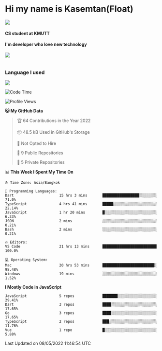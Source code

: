 # Hi my name is Kasemtan(Float)
![](https://64.media.tumblr.com/9c2a8f831efe8da556ffbf89cebb52c9/b86c1ab833a37e32-93/s1280x1920/d000dc22f75df64be2bc150f5fa69c4f6df6bb07.gifv)
#### CS student at KMUTT
#### I'm developer who love new technology
[![](https://github-readme-stats.vercel.app/api?username=FloatKasemtan&show_icons=true&theme=nightowl)]()
#
### Language I used
[![](https://github-readme-stats.vercel.app/api/top-langs/?username=FloatKasemtan&layout=compact&theme=nightowl)]()
<!--START_SECTION:waka-->
![Code Time](http://img.shields.io/badge/Code%20Time-366%20hrs%2056%20mins-blue)

![Profile Views](http://img.shields.io/badge/Profile%20Views-0-blue)

**🐱 My GitHub Data** 

> 🏆 64 Contributions in the Year 2022
 > 
> 📦 48.5 kB Used in GitHub's Storage 
 > 
> 🚫 Not Opted to Hire
 > 
> 📜 9 Public Repositories 
 > 
> 🔑 5 Private Repositories  
 > 
📊 **This Week I Spent My Time On** 

```text
⌚︎ Time Zone: Asia/Bangkok

💬 Programming Languages: 
Dart                     15 hrs 3 mins       █████████████████░░░░░░░░   71.0% 
TypeScript               4 hrs 41 mins       █████░░░░░░░░░░░░░░░░░░░░   22.14% 
JavaScript               1 hr 20 mins        █░░░░░░░░░░░░░░░░░░░░░░░░   6.33% 
JSON                     2 mins              ░░░░░░░░░░░░░░░░░░░░░░░░░   0.21% 
Bash                     2 mins              ░░░░░░░░░░░░░░░░░░░░░░░░░   0.21%

🔥 Editors: 
VS Code                  21 hrs 13 mins      █████████████████████████   100.0%

💻 Operating System: 
Mac                      20 hrs 53 mins      ████████████████████████░   98.48% 
Windows                  19 mins             ░░░░░░░░░░░░░░░░░░░░░░░░░   1.52%

```

**I Mostly Code in JavaScript** 

```text
JavaScript               5 repos             ███████░░░░░░░░░░░░░░░░░░   29.41% 
Dart                     3 repos             ████░░░░░░░░░░░░░░░░░░░░░   17.65% 
Go                       3 repos             ████░░░░░░░░░░░░░░░░░░░░░   17.65% 
TypeScript               2 repos             ███░░░░░░░░░░░░░░░░░░░░░░   11.76% 
Vue                      1 repo              █░░░░░░░░░░░░░░░░░░░░░░░░   5.88%

```



 Last Updated on 08/05/2022 11:46:54 UTC
<!--END_SECTION:waka-->
<!--
**FloatKasemtan/FloatKasemtan** is a ✨ _special_ ✨ repository because its `README.md` (this file) appears on your GitHub profile.

Here are some ideas to get you started:

- 🔭 I’m currently working on ...
- 🌱 I’m currently learning ...
- 👯 I’m looking to collaborate on ...
- 🤔 I’m looking for help with ...
- 💬 Ask me about ...
- 📫 How to reach me: ...
- 😄 Pronouns: ...
- ⚡ Fun fact: ...
-->
